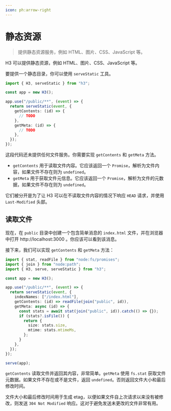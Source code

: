 ```yaml
---
icon: ph:arrow-right
---
```


# 静态资源

> 提供静态资源服务，例如 HTML、图片、CSS、JavaScript 等。

H3 可以提供静态资源，例如 HTML、图片、CSS、JavaScript 等。

要提供一个静态目录，你可以使用 `serveStatic` 工具。

```ts
import { H3, serveStatic } from "h3";

const app = new H3();

app.use("/public/**", (event) => {
  return serveStatic(event, {
    getContents: (id) => {
      // TODO
    },
    getMeta: (id) => {
      // TODO
    },
  });
});
```

这段代码还未提供任何文件服务。你需要实现 `getContents` 和 `getMeta` 方法。

- `getContents` 用于读取文件内容。它应该返回一个 `Promise`，解析为文件内容，如果文件不存在则为 `undefined`。
- `getMeta` 用于获取文件元信息。它应该返回一个 `Promise`，解析为文件的元数据，如果文件不存在则为 `undefined`。

它们被分开是为了让 H3 可以在不读取文件内容的情况下响应 `HEAD` 请求，并使用 `Last-Modified` 头部。

## 读取文件

现在，在 `public` 目录中创建一个包含简单消息的 `index.html` 文件，并在浏览器中打开 http://localhost:3000 。你应该可以看到该消息。

接下来，我们可以实现 `getContents` 和 `getMeta` 方法：

```ts
import { stat, readFile } from "node:fs/promises";
import { join } from "node:path";
import { H3, serve, serveStatic } from "h3";

const app = new H3();

app.use("/public/**", (event) => {
  return serveStatic(event, {
    indexNames: ["/index.html"],
    getContents: (id) => readFile(join("public", id)),
    getMeta: async (id) => {
      const stats = await stat(join("public", id)).catch(() => {});
      if (stats?.isFile()) {
        return {
          size: stats.size,
          mtime: stats.mtimeMs,
        };
      }
    },
  });
});

serve(app);
```

`getContents` 读取文件并返回其内容，非常简单。`getMeta` 使用 `fs.stat` 获取文件元数据。如果文件不存在或不是文件，返回 `undefined`。否则返回文件大小和最后修改时间。

文件大小和最后修改时间用于生成 etag，以便如果文件自上次请求以来没有被修改，则发送 `304 Not Modified` 响应。这对于避免发送未更改的文件非常有用。